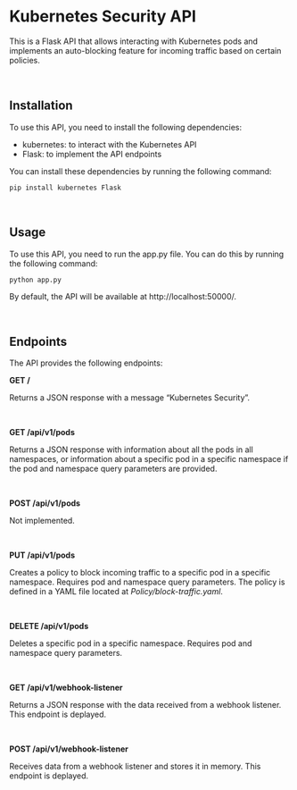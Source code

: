 # Kubernetes Security API
This is a Flask API that allows interacting with Kubernetes pods and implements an auto-blocking feature for incoming traffic based on certain policies.

&nbsp;

## Installation

To use this API, you need to install the following dependencies:

- kubernetes: to interact with the Kubernetes API
- Flask: to implement the API endpoints

You can install these dependencies by running the following command:

```
pip install kubernetes Flask
```

&nbsp;

## Usage

To use this API, you need to run the app.py file. You can do this by running the following command:

```
python app.py
```

By default, the API will be available at http://localhost:50000/.

&nbsp;

## Endpoints
The API provides the following endpoints:

**GET /**

Returns a JSON response with a message “Kubernetes Security”.

&nbsp;

**GET /api/v1/pods**

Returns a JSON response with information about all the pods in all namespaces, or information about a specific pod in a specific namespace if the pod and namespace query parameters are provided.

&nbsp;

**POST /api/v1/pods**

Not implemented.

&nbsp;

**PUT /api/v1/pods**

Creates a policy to block incoming traffic to a specific pod in a specific namespace. Requires pod and namespace query parameters. The policy is defined in a YAML file located at *Policy/block-traffic.yaml*.

&nbsp;

**DELETE /api/v1/pods**

Deletes a specific pod in a specific namespace. Requires pod and namespace query parameters.

&nbsp;

**GET /api/v1/webhook-listener**

Returns a JSON response with the data received from a webhook listener. This endpoint is deplayed.

&nbsp;

**POST /api/v1/webhook-listener**

Receives data from a webhook listener and stores it in memory. This endpoint is deplayed.